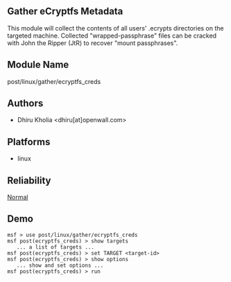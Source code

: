 ## Gather eCryptfs Metadata

This module will collect the contents of all users' .ecrypts 
directories on the targeted machine. Collected 
"wrapped-passphrase" files can be cracked with John the 
Ripper (JtR) to recover "mount passphrases".


## Module Name
post/linux/gather/ecryptfs_creds

## Authors
* Dhiru Kholia <dhiru[at]openwall.com>





## Platforms
* linux

## Reliability
[Normal](https://github.com/rapid7/metasploit-framework/wiki/Exploit-Ranking)

## Demo

```
msf > use post/linux/gather/ecryptfs_creds
msf post(ecryptfs_creds) > show targets
   ... a list of targets ...
msf post(ecryptfs_creds) > set TARGET <target-id>
msf post(ecryptfs_creds) > show options
   ... show and set options ...
msf post(ecryptfs_creds) > run
```
    
    